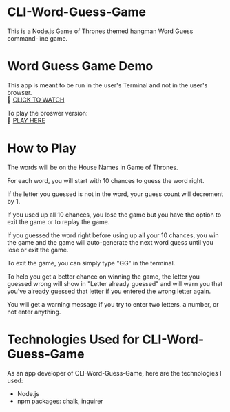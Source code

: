# CLI-Word-Guess-Game
This is a Node.js Game of Thrones themed hangman Word Guess command-line game. 

# Word Guess Game Demo
This app is meant to be run in the user's Terminal and not in the user's browser. <br>
:link: [CLICK TO WATCH]()

To play the broswer version: <br>
:link: [PLAY HERE](https://kayi007.github.io/Word-Guess-Game/)

# How to Play
The words will be on the House Names in Game of Thrones. 

For each word, you will start with 10 chances to guess the word right.

If the letter you guessed is not in the word, your guess count will decrement by 1.

If you used up all 10 chances, you lose the game but you have the option to exit the game or to replay the game.

If you guessed the word right before using up all your 10 chances, you win the game and the game will auto-generate the next word guess until you lose or exit the game. 

To exit the game, you can simply type "GG" in the terminal.

To help you get a better chance on winning the game, the letter you guessed wrong will show in "Letter already guessed" and will warn you that you've already guessed that letter if you entered the wrong letter again.

You will get a warning message if you try to enter two letters, a number, or not enter anything. 

# Technologies Used for CLI-Word-Guess-Game
As an app developer of CLI-Word-Guess-Game, here are the technologies I used:
- Node.js
- npm packages: chalk, inquirer
